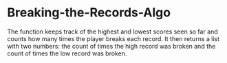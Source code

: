 # Breaking-the-Records-Algo
The function keeps track of the highest and lowest scores seen so far and counts how many times the player breaks each record. It then returns a list with two numbers: the count of times the high record was broken and the count of times the low record was broken.
